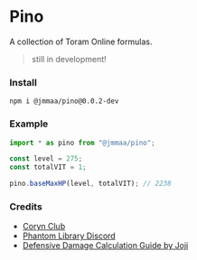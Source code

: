 # Pino

A collection of Toram Online formulas.

> still in development!

### Install

```
npm i @jmmaa/pino@0.0.2-dev
```

### Example

```typescript
import * as pino from "@jmmaa/pino";

const level = 275;
const totalVIT = 1;

pino.baseMaxHP(level, totalVIT); // 2238
```

### Credits

- [Coryn Club](https://coryn.club/)
- [Phantom Library Discord](https://discord.gg/86vXu7MHce)
- [Defensive Damage Calculation Guide by Joji](https://docs.google.com/presentation/d/1r9-SNWPAki2OdhRK5bDB-n-0IITVf-Oi3My3BDAezrQ/edit#slide=id.g8cac6294a0_10_17)
